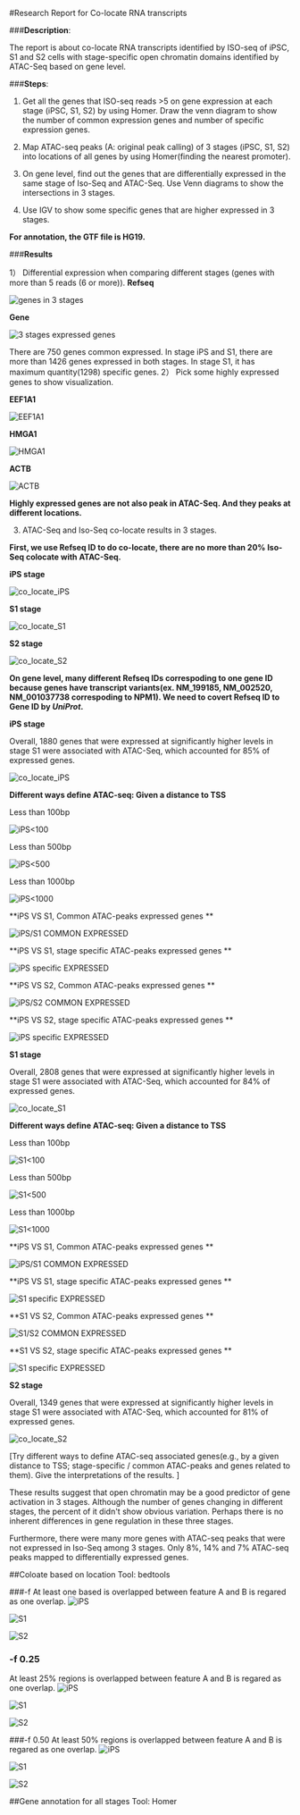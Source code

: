 #Research Report for Co-locate RNA transcripts 

###**Description**: 

The report is about co-locate RNA transcripts identified by ISO-seq of iPSC, 
S1 and S2 cells with stage-specific open chromatin domains identified by ATAC-Seq based on 
gene level.

###**Steps**:

1) Get all the genes that ISO-seq reads >5 on gene expression at each stage (iPSC, S1, S2) by using Homer.
Draw the venn diagram to show the number of common expression genes and number of specific expression genes.

2) Map ATAC-seq peaks (A: original peak calling) of 3 stages (iPSC, S1, S2) into locations of all genes
 by using Homer(finding the nearest promoter). 

3) On gene level, find out the genes that are differentially expressed in the same stage of Iso-Seq and ATAC-Seq.
Use Venn diagrams to show the intersections in 3 stages.  

4) Use IGV to show some specific genes that are higher expressed in 3 stages.

**For annotation, the GTF file is HG19.**

###**Results**

1） Differential expression when comparing different stages (genes with more than 5 reads (6 or more)). 
**Refseq**
 
![genes in 3 stages](https://github.com/WPI-Wulab/ISO_seq/raw/master/Studies/co_locate_images/vene_gene_3stage.jpeg)

**Gene**

![3 stages expressed genes](https://github.com/WPI-Wulab/ISO_seq/raw/master/Studies/co_locate_images/gene%20level/3%20stages%20expressed%20genes.png)

There are 750 genes common expressed. In stage iPS and S1, there are more than 1426 genes
expressed in both stages.
In stage S1, it has maximum quantity(1298) specific genes.
2） Pick some highly expressed genes to show visualization. 

**EEF1A1**

![EEF1A1](https://github.com/WPI-Wulab/ISO_seq/raw/master/Studies/co_locate_images/EEF1A1.png)

**HMGA1**

![HMGA1](https://github.com/WPI-Wulab/ISO_seq/raw/master/Studies/co_locate_images/HMGA1.png)

**ACTB**

![ACTB](https://github.com/WPI-Wulab/ISO_seq/raw/master/Studies/co_locate_images/ACTB.png)

**Highly expressed genes are not also peak in ATAC-Seq. And they peaks at different locations.** 

3) ATAC-Seq and Iso-Seq co-locate results in 3 stages.

**First, we use Refseq ID to do co-locate, there are no more than 20% Iso-Seq colocate with ATAC-Seq.** 

**iPS stage**

![co_locate_iPS](https://github.com/WPI-Wulab/ISO_seq/raw/master/Studies/co_locate_images/iPS_co_locate.png)

**S1  stage** 

 ![co_locate_S1](https://github.com/WPI-Wulab/ISO_seq/raw/master/Studies/co_locate_images/S1_co_locate.png)
 
 **S2 stage**
 
 ![co_locate_S2](https://github.com/WPI-Wulab/ISO_seq/raw/master/Studies/co_locate_images/S2_co_locate.png)

**On gene level, many different Refseq IDs correspoding to one gene ID because genes have transcript variants(ex. NM_199185, NM_002520, NM_001037738 correspoding to NPM1). We need to covert Refseq ID to Gene ID by *UniProt*.** 

**iPS stage**

Overall, 1880 genes that were expressed at significantly higher levels in stage S1 were associated with ATAC-Seq, which accounted for  85% of expressed genes.

![co_locate_iPS](https://github.com/WPI-Wulab/ISO_seq/raw/master/Studies/co_locate_images/gene%20level/iPS.png)

**Different ways define ATAC-seq: Given a distance to TSS**

Less than 100bp
 
![iPS<100](https://github.com/WPI-Wulab/ISO_seq/raw/master/Studies/co_locate_images/gene%20level/iPS/iPS_100.png)

Less than 500bp

![iPS<500](https://github.com/WPI-Wulab/ISO_seq/raw/master/Studies/co_locate_images/gene%20level/iPS/iPS_500.png)

Less than 1000bp

![iPS<1000](https://github.com/WPI-Wulab/ISO_seq/raw/master/Studies/co_locate_images/gene%20level/iPS/iPS_1000.png)

**iPS VS S1, Common ATAC-peaks expressed genes **

![iPS/S1 COMMON EXPRESSED](https://github.com/WPI-Wulab/ISO_seq/raw/master/Studies/co_locate_images/gene%20level/iPS_S1/iPS/common.png)

**iPS VS S1, stage specific ATAC-peaks expressed genes **

![iPS specific EXPRESSED](https://github.com/WPI-Wulab/ISO_seq/raw/master/Studies/co_locate_images/gene%20level/iPS_S1/iPS/iPS.png)

**iPS VS S2, Common ATAC-peaks expressed genes **

![iPS/S2 COMMON EXPRESSED](https://github.com/WPI-Wulab/ISO_seq/blob/master/Studies/co_locate_images/gene%20level/iPS_S2/iPS/common.png)

**iPS VS S2, stage specific ATAC-peaks expressed genes **

![iPS specific EXPRESSED](https://github.com/WPI-Wulab/ISO_seq/raw/master/Studies/co_locate_images/gene%20level/iPS_S2/iPS/iPS.png)

**S1  stage**

Overall, 2808 genes that were expressed at significantly higher levels in stage S1 were associated with ATAC-Seq, which accounted for  84% of expressed genes.

 ![co_locate_S1](https://github.com/WPI-Wulab/ISO_seq/raw/master/Studies/co_locate_images/gene%20level/S1.png)
 
 **Different ways define ATAC-seq: Given a distance to TSS**
 
 Less than 100bp
  
 ![S1<100](https://github.com/WPI-Wulab/ISO_seq/raw/master/Studies/co_locate_images/gene%20level/S1/S1_100.png)
 
 Less than 500bp
 
 ![S1<500](https://github.com/WPI-Wulab/ISO_seq/raw/master/Studies/co_locate_images/gene%20level/S1/S1_500.png)
 
 Less than 1000bp
 
 ![S1<1000](https://github.com/WPI-Wulab/ISO_seq/raw/master/Studies/co_locate_images/gene%20level/S1/S1_1000.png)
 
 **iPS VS S1, Common ATAC-peaks expressed genes **
 
 ![iPS/S1 COMMON EXPRESSED](https://github.com/WPI-Wulab/ISO_seq/raw/master/Studies/co_locate_images/gene%20level/iPS_S1/S1/common.png)
 
 **iPS VS S1, stage specific ATAC-peaks expressed genes **
 
 ![S1 specific EXPRESSED](https://github.com/WPI-Wulab/ISO_seq/raw/master/Studies/co_locate_images/gene%20level/iPS_S1/S1/S1.png)
 
 **S1 VS S2, Common ATAC-peaks expressed genes **
 
 ![S1/S2 COMMON EXPRESSED](https://github.com/WPI-Wulab/ISO_seq/blob/master/Studies/co_locate_images/gene%20level/S1_S2/S1/common.png)
 
 **S1 VS S2, stage specific ATAC-peaks expressed genes **
 
 ![S1 specific EXPRESSED](https://github.com/WPI-Wulab/ISO_seq/raw/master/Studies/co_locate_images/gene%20level/S1_S2/S1/S1.png)
 
 **S2 stage**
 
Overall, 1349 genes that were expressed at significantly higher levels in stage S1 were associated with ATAC-Seq, which accounted for  81% of expressed genes.
 
 ![co_locate_S2](https://raw.githubusercontent.com/WPI-Wulab/ISO_seq/master/Studies/co_locate_images/gene%20level/S2.png?token=AgAV6kb6g5GLPSd1JXCPIZ-BMscWyVCcks5alMXDwA%3D%3D)
 
 [Try different ways to define ATAC-seq associated genes(e.g., by a given distance to TSS; stage-specific / common ATAC-peaks and genes related to them). Give the interpretations of the results. ]
 
These results suggest that open chromatin may be a good predictor of gene activation in 3 stages. Although the number of genes changing in different stages, the percent of it didn't show obvious variation. Perhaps there is no inherent differences in gene regulation in
these three stages. 

Furthermore, there were many more genes with ATAC-seq peaks that were not expressed in Iso-Seq among 3 stages. Only 8%, 14% and 7% ATAC-seq peaks mapped to differentially expressed genes. 

##Coloate based on location
Tool: bedtools

###-f 
At least one based is overlapped between feature A and B is regared as one overlap.
![iPS](https://github.com/WPI-Wulab/ISO_seq/raw/master/Studies/Co-locate%20based%20for%20bedtools/-f/Integration%20of%20ATAC-seq%20and%20ISO-seq%20in%20iPS.jpeg)

![S1](https://github.com/WPI-Wulab/ISO_seq/raw/master/Studies/Co-locate%20based%20for%20bedtools/-f/Integration%20of%20ATAC-seq%20and%20ISO-seq%20in%20S1.jpeg)

![S2](https://github.com/WPI-Wulab/ISO_seq/raw/master/Studies/Co-locate%20based%20for%20bedtools/-f/Integration%20of%20ATAC-seq%20and%20ISO-seq%20in%20S2.jpeg)

### -f 0.25
At least 25% regions is overlapped between feature A and B is regared as one overlap.
![iPS](https://github.com/WPI-Wulab/ISO_seq/raw/master/Studies/Co-locate%20based%20for%20bedtools/-f%200.25/Integration%20of%20ATAC-seq%20and%20ISO-seq%20in%20iPS%20with%20-f%200.25.jpeg)

![S1](https://github.com/WPI-Wulab/ISO_seq/raw/master/Studies/Co-locate%20based%20for%20bedtools/-f%200.25/Integration%20of%20ATAC-seq%20and%20ISO-seq%20in%20S1%20with%20-f%200.25.jpeg)

![S2](https://github.com/WPI-Wulab/ISO_seq/raw/master/Studies/Co-locate%20based%20for%20bedtools/-f%200.25/Integration%20of%20ATAC-seq%20and%20ISO-seq%20in%20S2%20with%20-f%200.25.jpeg)

###-f 0.50
At least 50% regions is overlapped between feature A and B is regared as one overlap.
![iPS](https://github.com/WPI-Wulab/ISO_seq/raw/master/Studies/Co-locate%20based%20for%20bedtools/-f%200.5/Integration%20of%20ATAC-seq%20and%20ISO-seq%20in%20iPS%20with%20-f%200.5.jpeg)

![S1](https://github.com/WPI-Wulab/ISO_seq/raw/master/Studies/Co-locate%20based%20for%20bedtools/-f%200.5/Integration%20of%20ATAC-seq%20and%20ISO-seq%20in%20S1%20with%20-f%200.5.jpeg)

![S2](https://github.com/WPI-Wulab/ISO_seq/raw/master/Studies/Co-locate%20based%20for%20bedtools/-f%200.5/Integration%20of%20ATAC-seq%20and%20ISO-seq%20in%20S2%20with%20-f%200.5.jpeg)

##Gene annotation for all stages 
Tool: Homer  




